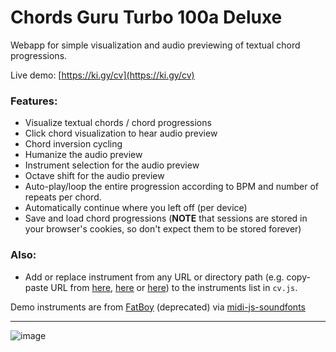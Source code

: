 # Chords Guru Turbo 100a Deluxe 

Webapp for simple visualization and audio previewing of textual chord progressions.

Live demo: [https://ki.gy/cv](https://ki.gy/cv)

### Features:
- Visualize textual chords / chord progressions
- Click chord visualization to hear audio preview
- Chord inversion cycling
- Humanize the audio preview
- Instrument selection for the audio preview
- Octave shift for the audio preview
- Auto-play/loop the entire progression according to BPM and number of repeats per chord.
- Automatically continue where you left off (per device)
- Save and load chord progressions (**NOTE** that sessions are stored in your browser's cookies, so don't expect them to be stored forever)

### Also:
- Add or replace instrument from any URL or directory path (e.g. copy-paste URL from [here](https://github.com/gleitz/midi-js-soundfonts/tree/gh-pages/FatBoy), [here](https://github.com/gleitz/midi-js-soundfonts/tree/gh-pages/FluidR3_GM) or [here](https://github.com/gleitz/midi-js-soundfonts/tree/gh-pages/MusyngKite)) to the instruments list in `cv.js`.

Demo instruments are from [FatBoy](https://web.archive.org/web/20220124174052/https://fatboy.site/) (deprecated) via [midi-js-soundfonts](https://github.com/gleitz/midi-js-soundfonts/)

---

![image](https://user-images.githubusercontent.com/50331907/214382008-8243d044-1cc8-4dd5-9ad7-a0f8e18c9fca.png)
